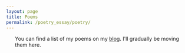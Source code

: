 ```yaml
---
layout: page
title: Poems
permalink: /poetry_essay/poetry/
---
```


<ul class="listing">
You can find a list of my poems on my <a href = "http://catawamp.blogspot.com/">blog</a>. I'll gradually be moving them here.
</ul>